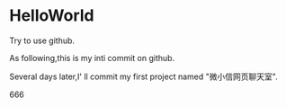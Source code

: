 # HelloWorld
Try to use github.

As following,this is my inti commit on github.

Several days later,I' ll commit my first project named "微小信网页聊天室".

666

